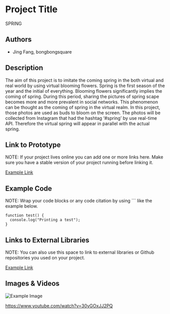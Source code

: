 # Project Title
SPRING

## Authors
- Jing Fang, bongbongsquare

## Description
The aim of this project is to imitate the coming spring in the both virtual and real world by using virtual blooming flowers. Spring is the first season of the year and the initial of everything. Blooming flowers significantly implies the coming of spring. During this period, sharing the pictures of spring scape becomes more and more prevalent in social networks. This phenomenon can be thought as the coming of spring in the virtual realm. In this project, those photos are used as buds to bloom on the screen. The photos will be collected from Instagram that had the hashtag ‘#spring’ by use real-time API. Therefore the virtual spring will appear in parallel with the actual spring. 

## Link to Prototype
NOTE: If your project lives online you can add one or more links here. Make sure you have a stable version of your project running before linking it.

[Example Link](http://www.google.com "Example Link")

## Example Code
NOTE: Wrap your code blocks or any code citation by using ``` like the example below.
```
function test() {
  console.log("Printing a test");
}
```
## Links to External Libraries
 NOTE: You can also use this space to link to external libraries or Github repositories you used on your project.

[Example Link](http://www.google.com "Example Link")

## Images & Videos


![Example Image](http://bongbongsquare.com/?p=516 "Example Image")

https://www.youtube.com/watch?v=30yGOxJJ2PQ
